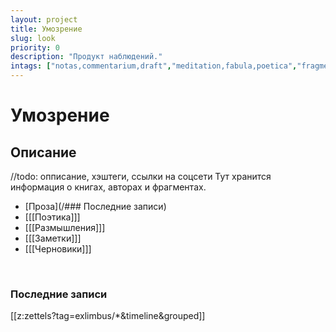 ```yaml
---
layout: project
title: Умозрение
slug: look
priority: 0
description: "Продукт наблюдений."
intags: ["notas,commentarium,draft","meditation,fabula,poetica","fragmentum,visio"]
---
```


# Умозрение




## Описание
//todo: опписание, хэштеги, ссылки на соцсети
Тут хранится информация о книгах, авторах и фрагментах.


- [Проза](/### Последние записи)
- [[[Поэтика]]]
- [[[Размышления]]]
- [[[Заметки]]]
- [[[Черновики]]]

<br/>

### Последние записи
[[z:zettels?tag=exlimbus/*&timeline&grouped]]

<!--

>### [[[Проза]]]
>[[z:zettels?tag=exlimbus/fabula&timeline]]

<p>
	
>### [[[Поэтика]]]
>[[z:zettels?tag=exlimbus/poetica&timeline]]
	
<p>

>### [[[Размышления]]]
>[[z:zettels?tag=exlimbus/meditation&timeline]]

<p>

>### [[[Заметки]]]
>[[z:zettels?tag=exlimbus/notas&timeline]]

<p>
	
>### [[[Черновики]]]
>[[z:zettels?tag=exlimbus/draft&timeline]]

-->






